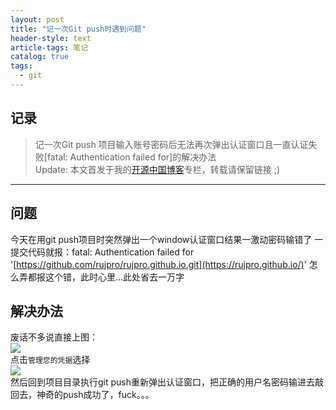 ```yaml
---
layout: post
title: "记一次Git push时遇到问题"
header-style: text
article-tags: 笔记
catalog: true
tags:
  - git
---
```


## 记录

> 记一次Git push 项目输入账号密码后无法再次弹出认证窗口且一直认证失败[fatal: Authentication failed for]的解决办法  
> Update: 本文首发于我的[开源中国博客](https://my.oschina.net/Jackcrj/blog/2991933)专栏，转载请保留链接 ;)

---
## 问题
今天在用git push项目时突然弹出一个window认证窗口结果一激动密码输错了
一提交代码就报：fatal: Authentication failed for '[https://github.com/rujpro/rujpro.github.io.git](https://rujpro.github.io/)'
怎么弄都报这个错，此时心里...此处省去一万字  
## 解决办法
废话不多说直接上图：   
![](https://oscimg.oschina.net/oscnet/066a5fe85c70c1b41fe133d41cf588b44d2.jpg)  
点击`管理您的凭据`选择   
![](https://oscimg.oschina.net/oscnet/d80517afa095172b9cd22d2050724a625ee.jpg)  
然后回到项目目录执行git push重新弹出认证窗口，把正确的用户名密码输进去敲回去，神奇的push成功了，fuck。。。
